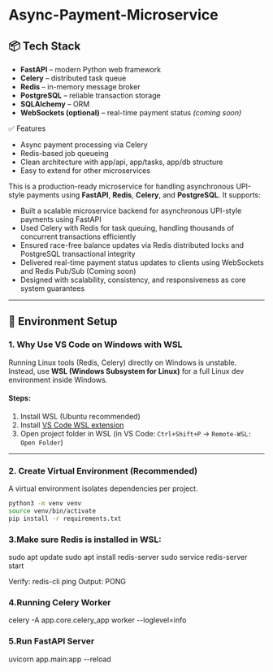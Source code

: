 # Async-Payment-Microservice

## 📦 Tech Stack
- **FastAPI** – modern Python web framework  
- **Celery** – distributed task queue  
- **Redis** – in-memory message broker  
- **PostgreSQL** – reliable transaction storage  
- **SQLAlchemy** – ORM  
- **WebSockets (optional)** – real-time payment status *(coming soon)*


✅ Features
- Async payment processing via Celery
- Redis-based job queueing
- Clean architecture with app/api, app/tasks, app/db structure
- Easy to extend for other microservices

This is a production-ready microservice for handling asynchronous UPI-style payments using **FastAPI**, **Redis**, **Celery**, and **PostgreSQL**.
It supports:
- Built a scalable microservice backend for asynchronous UPI-style payments using FastAPI
- Used Celery with Redis for task queuing, handling thousands of concurrent transactions efficiently
- Ensured race-free balance updates via Redis distributed locks and PostgreSQL transactional integrity
- Delivered real-time payment status updates to clients using WebSockets and Redis Pub/Sub (Coming soon)
- Designed with scalability, consistency, and responsiveness as core system guarantees

---

## 🔧 Environment Setup

### 1. Why Use VS Code on Windows with WSL

Running Linux tools (Redis, Celery) directly on Windows is unstable.  
Instead, use **WSL (Windows Subsystem for Linux)** for a full Linux dev environment inside Windows.

#### Steps:
1. Install WSL (Ubuntu recommended)
2. Install [VS Code WSL extension](https://marketplace.visualstudio.com/items?itemName=ms-vscode-remote.remote-wsl)
3. Open project folder in WSL (in VS Code: `Ctrl+Shift+P` → `Remote-WSL: Open Folder`)

---

### 2. Create Virtual Environment (Recommended)

A virtual environment isolates dependencies per project.

```bash
python3 -m venv venv
source venv/bin/activate
pip install -r requirements.txt
```

### 3.Make sure Redis is installed in WSL: 

sudo apt update
sudo apt install redis-server
sudo service redis-server start

Verify:
redis-cli ping
Output: PONG

### 4.Running Celery Worker
celery -A app.core.celery_app worker --loglevel=info

### 5.Run FastAPI Server
uvicorn app.main:app --reload


